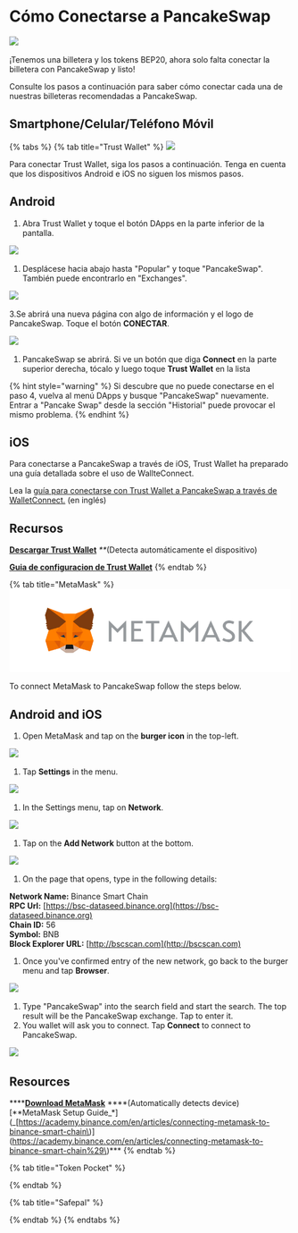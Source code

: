 # Cómo Conectarse a PancakeSwap

![](../.gitbook/assets/image%20%2840%29%20%281%29.png)

¡Tenemos una billetera y los tokens BEP20, ahora solo falta conectar la billetera con PancakeSwap y listo!

Consulte los pasos a continuación para saber cómo conectar cada una de nuestras billeteras recomendadas a PancakeSwap.

## Smartphone/Celular/Teléfono Móvil

{% tabs %}
{% tab title="Trust Wallet" %}
![](../.gitbook/assets/image%20%2870%29.png)

Para conectar Trust Wallet, siga los pasos a continuación. Tenga en cuenta que los dispositivos Android e iOS no siguen los mismos pasos.

## Android

1. Abra Trust Wallet y toque el botón DApps en la parte inferior de la pantalla.

![](../.gitbook/assets/image%20%2898%29.png)

1. Desplácese hacia abajo hasta "Popular" y toque "PancakeSwap". También puede encontrarlo en "Exchanges".

![](../.gitbook/assets/image%20%28138%29.png)

3.Se abrirá una nueva página con algo de información y el logo de PancakeSwap. Toque el botón **CONECTAR**.

![](../.gitbook/assets/image%20%28114%29.png)

1. PancakeSwap se abrirá. Si ve un botón que diga **Connect** en la parte superior derecha, tócalo y luego toque **Trust Wallet** en la lista

{% hint style="warning" %}
Si descubre que no puede conectarse en el paso 4, vuelva al menú DApps y busque "PancakeSwap" nuevamente. Entrar a "Pancake Swap" desde la sección "Historial" puede provocar el mismo problema.
{% endhint %}

## iOS

Para conectarse a PancakeSwap a través de iOS, Trust Wallet ha preparado una guía detallada sobre el uso de WallteConnect.

Lea la [guía para conectarse con Trust Wallet a PancakeSwap a través de WalletConnect.](https://community.trustwallet.com/t/using-walletconnect-to-access-pancakeswap/212307) \(en inglés\)

## **Recursos**

[**Descargar Trust Wallet**](https://trustwallet.com/) _\*\*_\(Detecta automáticamente el dispositivo\)[ ](https://www.binance.com/en/blog/421499824684901157/How-to-Set-Up-and-Use-Trust-Wallet-for-Binance-Smart-Chain)

[**Guia de configuracion de Trust Wallet**](https://www.binance.com/es/blog/421499824684901157/C%C3%B3mo-configurar-y-usar-Trust-Wallet-en-Binance-Smart-Chain)
{% endtab %}

{% tab title="MetaMask" %}
![](../.gitbook/assets/image%20%2833%29%20%283%29%20%284%29%20%284%29.png)

To connect MetaMask to PancakeSwap follow the steps below.

## Android and iOS

1. Open MetaMask and tap on the **burger icon** in the top-left.

![](../.gitbook/assets/image%20%2824%29.png)

1. Tap **Settings** in the menu.

![](../.gitbook/assets/image%20%2885%29.png)

1. In the Settings menu, tap on **Network**.

![](../.gitbook/assets/image%20%2843%29.png)

1. Tap on the **Add Network** button at the bottom.

![](../.gitbook/assets/image%20%2882%29.png)

1. On the page that opens, type in the following details:

**Network Name:** Binance Smart Chain  
**RPC Url:** [https://bsc-dataseed.binance.org](https://bsc-dataseed.binance.org)  
**Chain ID:** 56  
**Symbol:** BNB  
**Block Explorer URL:** [http://bscscan.com](http://bscscan.com)

1. Once you've confirmed entry of the new network, go back to the burger menu and tap **Browser**.

![](../.gitbook/assets/image%20%2869%29.png)

1. Type "PancakeSwap" into the search field and start the search. The top result will be the PancakeSwap exchange. Tap to enter it.
2. You wallet will ask you to connect. Tap **Connect** to connect to PancakeSwap.

![](../.gitbook/assets/image%20%2866%29.png)

## Resources

\*\*\*\*[**Download MetaMask**](https://metamask.io/download.html) **\*\*\(Automatically detects device\)  
\[**MetaMask Setup Guide_\*\]\(_[https://academy.binance.com/en/articles/connecting-metamask-to-binance-smart-chain\)\](https://academy.binance.com/en/articles/connecting-metamask-to-binance-smart-chain%29\)\*\*\*
{% endtab %}

{% tab title="Token Pocket" %}

{% endtab %}

{% tab title="Safepal" %}

{% endtab %}
{% endtabs %}

